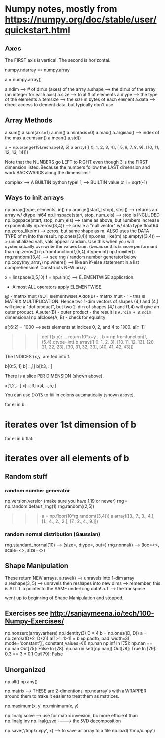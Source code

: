 Numpy notes, mostly from
https://numpy.org/doc/stable/user/quickstart.html
===========================================================


Axes
-----
The FIRST axis is vertical.  The second is horizontal.

numpy.ndarray == numpy.array

a = numpy.array()

a.ndim --> # of dim.s (axes) of the array
a.shape --> the dim.s of the array (an integer for each axis)
a.size --> total # of elements
a.dtype --> the type of the elements
a.itemsize --> the size in bytes of each element
a.data --> direct access to element data, but typically don't use

Array Methods
-----------------
a.sum()
a.sum(axis=1)
a.min()
a.min(axis=0)
a.max()
a.argmax() --> index of the max
a.cumsum()
a.mean()
a.std()



a = np.arange(15).reshape(3, 5)
a
array([[ 0,  1,  2,  3,  4],
       [ 5,  6,  7,  8,  9],
       [10, 11, 12, 13, 14]])

Note that the NUMBERS go LEFT to RIGHT even though 3 is the FIRST dimension listed.  Because the numbers follow the LAST dimension and work BACKWARDS along the dimensions!


complex --> A BUILTIN python type!
1j --> BUILTIN value of i = sqrt(-1)




Ways to init arrays
------------------------
np.array([type, elements, in])
np.arange([start,] stop[, step]) --> returns an array w/ dtype int64
np.linspace(start, stop, num_els) --> stop is INCLUDED
np.logspace(start, stop, num_els) --> same as above, but numbers increase exponentially
np.zeros((3,4)) --> create a "null vector" w/ data type float64
np.zeros_like(m) --> zeros, but same shape as m.  ALSO uses the DATA TYPE of m into the result.
np.ones((3,4))
np.ones_like(m)
np.empty((3,4)) --> uninitialized vals, vals appear random.  Use this when you will systematically overwrite the values later.  (because this is more performant than np.zeros())
np.fromfunction(f,(5,4),dtype=int)
np.fromiter()
rng.random((3,4)) --> see rng / random number generator below
np.copy(my_array)
np.where() --> like an if-else statement in a list comprehension!.  Constructs NEW array.




x = linspace(0,5,10)
f = np.sin(x) --> ELEMENTWISE application.

  * Almost ALL operators apply ELEMENTWISE.


@ - matrix mult (NOT elementwise)
A.dot(B) - matrix mult - " - this is MATRIX MULTIPLICATION.  Hence two 1-dim vectors of shapes (4,) and (4,) will give a "dot product", but two 2-dim of shapes (4,1) and (1,4) will give an outer product.
A.outer(B) - outer product - the result is `A.ndim + B.ndim` dimensional
np.allclose(A, B) - check for equality


a[:6:2] = 1000 --> sets elements at indices 0, 2, and 4 to 1000.
a[::-1]






>>> def f(x,y):
...     return 10*x+y
...
>>> b = np.fromfunction(f,(5,4),dtype=int)
>>> b
array([[ 0,  1,  2,  3],
       [10, 11, 12, 13],
       [20, 21, 22, 23],
       [30, 31, 32, 33],
       [40, 41, 42, 43]])

The INDICES (x,y) are fed into f.

b[0:5, 1]
b[ : ,1]
b[1:3, : ]

There is a slice PER DIMENSION (shown above).

x[1,2,...]
x[...,3]
x[4,...,5,:]

You can use DOTS to fill in colons automatically (shown above).



for el in b:
   # iterates over 1st dimension of b

for el in b.flat:
   # iterates over all elements of b




Random stuff
----------------------

### random number generator
np.version.version (make sure you have 1.19 or newer)
rng = np.random.default_rng(1)
rng.random((2,5))
>>> a = np.floor(10*rg.random((3,4)))
>>> a
array([[3., 7., 3., 4.],
       [1., 4., 2., 2.],
       [7., 2., 4., 9.]])

### random normal distribution (Gaussian)
rng.standard_normal(10) --> (size=, dtype=, out=)
rng.normal() --> (loc=<<mean>>, scale=<<std dev>>, size=<<output shape>>)





Shape Manipulation
-----------------------
These return NEW arrays.
a.ravel()  --> unravels into 1-dim array
a.reshape(3, 5) --> unravels then reshapes into new dims --> remember, this is STILL a pointer to the SAME underlying data!
a.T --> the transpose








went up to beginning of Shape Manipulation and stopped.




Exercises
see http://sanjaymeena.io/tech/100-Numpy-Exercises/
----------------
np.nonzero(arrayvarhere)
np.identity(3)
D = 4
b = np.ones((D, D))
a = np.zeros((D+2, D+2))
a[1:-1, 1:-1] = b
np.pad(b, pad_width=3[, mode='constant'][, constant_values=0])
np.nan
np.inf
In [75]: np.nan == np.nan
Out[75]: False
In [78]: np.nan in set([np.nan])
Out[78]: True
In [79]: 0.3 == 3 * 0.1
Out[79]: False





Unorganized
-----------------
np.all()
np.any()

np.matrix --> THESE are 2-dimentional np.ndarray's with a WRAPPER around them to make it easier to treat them as matrices.

np.maximum(x, y)
np.minimum(x, y)

np.linalg.solve --> use for matrix inversion, bc more efficient than np.linalg.inv
np.linalg.svd ----> the SVD decomposition

np.save('/tmp/x.npy', x) --> to save an array to a file
np.load('/tmp/x.npy')


